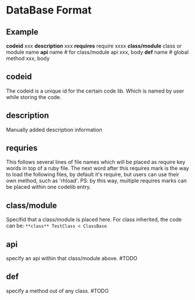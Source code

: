 # DataBase Format
## Example
**codeid** xxx
**description**
xxx
**requires** require
xxxx
**class/module** class or module name
**api** name # for class/module api
xxx, body
**def** name # global method
xxx, body

## codeid
The codeid is a unique id for the certain code lib. Which is named by user while storing the code.
## description
Manually added description information
## requries
This follows several lines of file names which will be placed as require key words in top of a ruby file.
The next word after this requires mark is the way to load the following files, by default it's require, but users can use their own method, such as 'rhload'.
PS: by this way, multiple requires marks can be placed within one codelib entry.
## class/module
Specifid that a class/module is placed here. For class inherited, the code can be: `**class** TestClass < ClassBase`
## api
specify an api within that class/module above.
#TODO 
## def
specify a method out of any class.
#TODO 